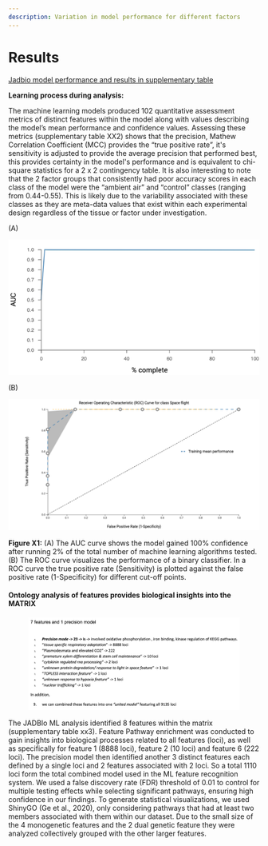 ```yaml
---
description: Variation in model performance for different factors
---
```


# Results

[Jadbio model performance and results in supplementary table](https://docs.google.com/spreadsheets/d/1f\_0TuJROgpQNYvMKF2Kr69cQbWZGzSNypwZlvdiX5AY/edit?usp=sharing)

**Learning process during analysis:**

The machine learning models produced 102 quantitative assessment metrics of distinct features within the model along with values describing the model’s mean performance and confidence values. Assessing these metrics (supplementary table XX2) shows that the precision, Mathew Correlation Coefficient (MCC) provides the “true positive rate”, it's sensitivity is adjusted to provide the average precision that performed best, this provides certainty in the model's performance and is equivalent to chi-square statistics for a 2 x 2 contingency table. It is also interesting to note that the 2 factor groups that consistently had poor accuracy scores in each class of the model were the “ambient air” and “control” classes (ranging from 0.44-0.55). This is likely due to the variability associated with these classes as they are meta-data values that exist within each experimental design regardless of the tissue or factor under investigation.

(A)

![](.gitbook/assets/0.png)

(B)

![](.gitbook/assets/1.png)

**Figure X1:** (A) The AUC curve shows the model gained 100% confidence after running 2% of the total number of machine learning algorithms tested. (B) The ROC curve visualizes the performance of a binary classifier. In a ROC curve the true positive rate (Sensitivity) is plotted against the false positive rate (1-Specificity) for different cut-off points.



#### Ontology analysis of features provides biological insights into the MATRIX <a href="#id-7ck0sao9rgp6" id="id-7ck0sao9rgp6"></a>

<figure><img src=".gitbook/assets/Slide8 (1).png" alt=""><figcaption></figcaption></figure>

The JADBIo ML analysis identified 8 features within the matrix (supplementary table xx3). Feature  Pathway enrichment was conducted to gain insights into biological processes related to all features (loci), as well as specifically for feature 1 (8888 loci), feature 2 (10 loci) and feature 6 (222 loci). The precision model then identified another 3 distinct features each defined by a single loci and 2 features associated with 2 loci. So a total 1110 loci form the total combined model used in the ML feature recognition system. We used a false discovery rate (FDR) threshold of 0.01 to control for multiple testing effects while selecting significant pathways, ensuring high confidence in our findings. To generate statistical visualizations, we used ShinyGO (Ge et al., 2020), only considering pathways that had at least two members associated with them within our dataset. Due to the small size of the 4 monogenetic features and the 2 dual genetic feature they were analyzed collectively grouped with the other larger features.



